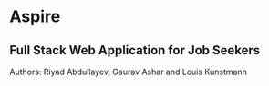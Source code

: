 # Aspire
## Full Stack Web Application for Job Seekers
Authors: Riyad Abdullayev, Gaurav Ashar and Louis Kunstmann
